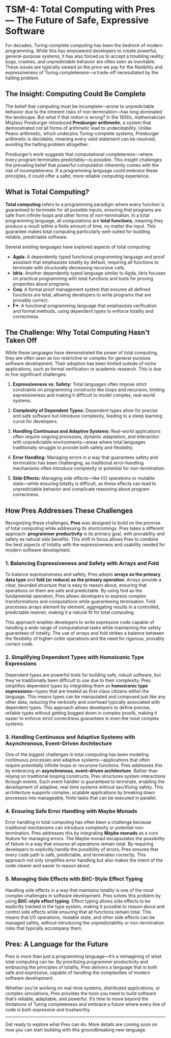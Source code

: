 # TSM-4: Total Computing with Pres — The Future of Safe, Expressive Software

For decades, Turing-complete computing has been the bedrock of modern programming. While this has empowered developers to create powerful, general-purpose systems, it has also forced us to accept a troubling reality: bugs, crashes, and unpredictable behavior are often seen as inevitable. These issues are typically viewed as the price we pay for the flexibility and expressiveness of Turing completeness—a trade-off necessitated by the halting problem.

## **The Insight: Computing Could Be Complete**

The belief that computing must be incomplete—prone to unpredictable behavior due to the inherent risks of non-termination—has long dominated the landscape. But what if that notion is wrong? In the 1930s, mathematician Mojżesz Presburger introduced **Presburger arithmetic**, a system that demonstrated not all forms of arithmetic lead to undecidability. Unlike Peano arithmetic, which underpins Turing-complete systems, Presburger arithmetic is decidable, meaning every valid statement can be resolved, avoiding the halting problem altogether.

Presburger’s work suggests that computational completeness—where every program terminates predictably—is possible. This insight challenges the prevailing belief that powerful computation inherently comes with the risk of incompleteness. If a programming language could embrace these principles, it could offer a safer, more reliable computing experience.

## **What is Total Computing?**

**Total computing** refers to a programming paradigm where every function is guaranteed to terminate for all possible inputs, ensuring that programs are safe from infinite loops and other forms of non-termination. In a total programming language, all computations are **total functions**, meaning they produce a result within a finite amount of time, no matter the input. This guarantee makes total computing particularly well-suited for building reliable, predictable software.

Several existing languages have explored aspects of total computing:

- **Agda**: A dependently typed functional programming language and proof assistant that emphasizes totality by default, requiring all functions to terminate with structurally decreasing recursive calls.
- **Idris**: Another dependently typed language similar to Agda, Idris focuses on practical programming with total functions and tools for proving properties about programs.
- **Coq**: A formal proof management system that ensures all defined functions are total, allowing developers to write programs that are provably correct.
- **F\***: A functional programming language that emphasizes verification and formal methods, using dependent types to enforce totality and correctness.

## **The Challenge: Why Total Computing Hasn't Taken Off**

While these languages have demonstrated the power of total computing, they are often seen as too restrictive or complex for general-purpose software development. Their adoption has been limited outside of niche applications, such as formal verification or academic research. This is due to five significant challenges:

1. **Expressiveness vs. Safety:** Total languages often impose strict constraints on programming constructs like loops and recursion, limiting expressiveness and making it difficult to model complex, real-world systems.

2. **Complexity of Dependent Types:** Dependent types allow for precise and safe software but introduce complexity, leading to a steep learning curve for developers.

3. **Handling Continuous and Adaptive Systems:** Real-world applications often require ongoing processes, dynamic adaptation, and interaction with unpredictable environments—areas where total languages traditionally struggle to provide both safety and flexibility.

4. **Error Handling:** Managing errors in a way that guarantees safety and termination has been challenging, as traditional error-handling mechanisms often introduce complexity or potential for non-termination.

5. **Side Effects:** Managing side effects—like I/O operations or mutable state—while ensuring totality is difficult, as these effects can lead to unpredictable behavior and complicate reasoning about program correctness.

## **How Pres Addresses These Challenges**

Recognizing these challenges, **Pres** was designed to build on the promise of total computing while addressing its shortcomings. Pres takes a different approach: **programmer productivity** is its primary goal, with provability and safety as natural side benefits. This shift in focus allows Pres to combine the best aspects of totality with the expressiveness and usability needed for modern software development.

### **1. Balancing Expressiveness and Safety with Arrays and Fold**

To balance expressiveness and safety, Pres adopts **arrays as the primary data type** and **fold (or reduce) as the primary operation**. Arrays provide a clear, bounded structure that is easy to reason about, ensuring that operations on them are safe and predictable. By using fold as the fundamental operation, Pres allows developers to express complex transformations and computations while guaranteeing termination. Fold processes arrays element by element, aggregating results in a controlled, predictable manner, making it a natural fit for total computing.

This approach enables developers to write expressive code capable of handling a wide range of computational tasks while maintaining the safety guarantees of totality. The use of arrays and fold strikes a balance between the flexibility of higher-order operations and the need for rigorous, provably correct code.

### **2. Simplifying Dependent Types with Homoiconic Type Expressions**

Dependent types are powerful tools for building safe, robust software, but they’ve traditionally been difficult to use due to their complexity. Pres simplifies dependent types by integrating them as **homoiconic type expressions**—types that are treated as first-class citizens within the language. This means types can be manipulated and composed just like any other data, reducing the verbosity and overhead typically associated with dependent types. This approach allows developers to define precise, reliable types without getting bogged down in complex proofs, making it easier to enforce strict correctness guarantees in even the most complex systems.

### **3. Handling Continuous and Adaptive Systems with Asynchronous, Event-Driven Architecture**

One of the biggest challenges in total computing has been modeling continuous processes and adaptive systems—applications that often require potentially infinite loops or recursive functions. Pres addresses this by embracing an **asynchronous, event-driven architecture**. Rather than relying on traditional looping constructs, Pres structures system interactions through events. Each event handler is guaranteed to terminate, enabling the development of adaptive, real-time systems without sacrificing safety. This architecture supports complex, scalable applications by breaking down processes into manageable, finite tasks that can be executed in parallel.

### **4. Ensuring Safe Error Handling with Maybe Monads**

Error handling in total computing has often been a challenge because traditional mechanisms can introduce complexity or potential non-termination. Pres addresses this by integrating **Maybe monads** as a core feature for managing errors. The Maybe monad encapsulates the possibility of failure in a way that ensures all operations remain total. By requiring developers to explicitly handle the possibility of errors, Pres ensures that every code path is safe, predictable, and terminates correctly. This approach not only simplifies error handling but also makes the intent of the code clearer and easier to reason about.

### **5. Managing Side Effects with BitC-Style Effect Typing**

Handling side effects in a way that maintains totality is one of the most complex challenges in software development. Pres solves this problem by using **BitC-style effect typing**. Effect typing allows side effects to be explicitly tracked in the type system, making it possible to reason about and control side effects while ensuring that all functions remain total. This means that I/O operations, mutable state, and other side effects can be managed safely, without introducing the unpredictability or non-termination risks that typically accompany them.

## **Pres: A Language for the Future**

Pres is more than just a programming language—it’s a reimagining of what total computing can be. By prioritizing programmer productivity and embracing the principles of totality, Pres delivers a language that is both safe and expressive, capable of handling the complexities of modern software development.

Whether you're working on real-time systems, distributed applications, or complex simulations, Pres provides the tools you need to build software that’s reliable, adaptable, and powerful. It’s time to move beyond the limitations of Turing completeness and embrace a future where every line of code is both expressive and trustworthy.

---

Get ready to explore what Pres can do. More details are coming soon on how you can start building with this groundbreaking new language.
